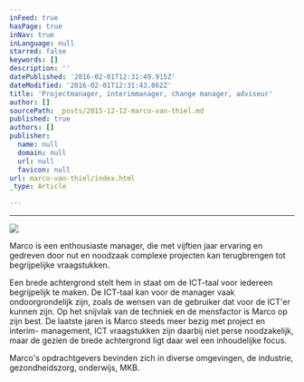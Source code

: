 ```yaml
---
inFeed: true
hasPage: true
inNav: true
inLanguage: null
starred: false
keywords: []
description: ''
datePublished: '2016-02-01T12:31:49.915Z'
dateModified: '2016-02-01T12:31:43.862Z'
title: 'Projectmanager, interimmanager, change manager, adviseur'
author: []
sourcePath: _posts/2015-12-12-marco-van-thiel.md
published: true
authors: []
publisher:
  name: null
  domain: null
  url: null
  favicon: null
url: marco-van-thiel/index.html
_type: Article

---
```

****
![](https://s3-us-west-2.amazonaws.com/the-grid-img/p/e21c557733d8641570cad028056ea46c82904855.jpg)

Marco is een enthousiaste manager, die met vijftien jaar
ervaring en gedreven door nut en noodzaak complexe projecten kan terugbrengen
tot begrijpelijke vraagstukken.

Een brede achtergrond stelt hem in staat om de ICT-taal voor
iedereen begrijpelijk te maken. De ICT-taal kan voor de manager vaak
ondoorgrondelijk zijn, zoals de wensen van de gebruiker dat voor de ICT'er
kunnen zijn. Op het snijvlak van de techniek en de mensfactor is Marco op zijn
best. De laatste jaren is Marco steeds meer bezig met project en interim-
management, ICT vraagstukken zijn daarbij niet perse noodzakelijk, maar de
gezien de brede achtergrond ligt daar wel een inhoudelijke focus. 

Marco's opdrachtgevers bevinden zich in diverse omgevingen,
de industrie, gezondheidszorg, onderwijs, MKB.